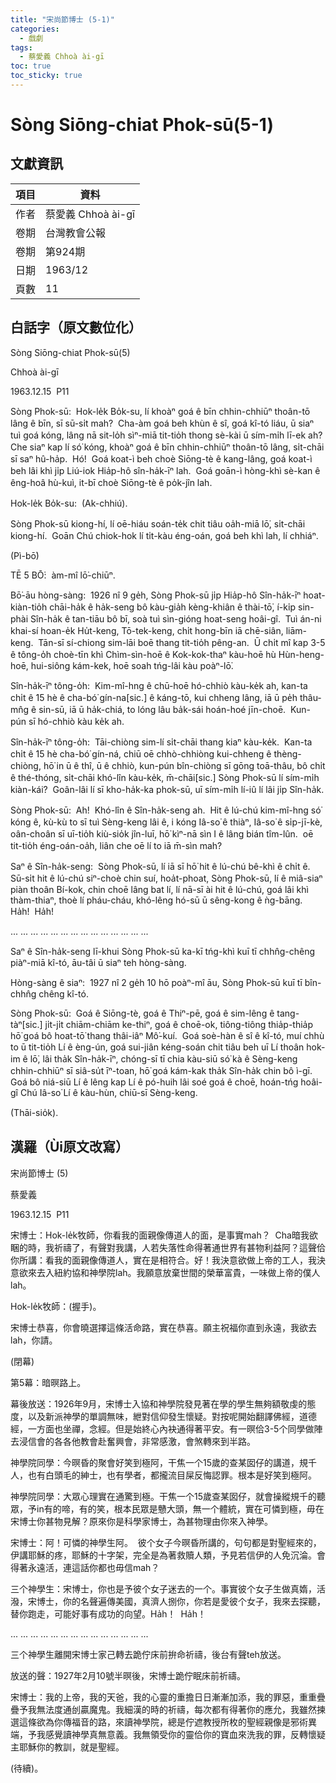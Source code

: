 ```yaml
---
title: "宋尚節博士 (5-1)"
categories:
  - 戲劇
tags:
  - 蔡愛義 Chhoà ài-gī
toc: true
toc_sticky: true
---
```


# Sòng Siōng-chiat Phok-sū(5-1)

## 文獻資訊

| 項目 | 資料 |
|---|---|
| 作者 | 蔡愛義 Chhoà ài-gī |
| 卷期 | 台灣教會公報 |
| 卷期 | 第924期 |
| 日期 | 1963/12 |
| 頁數 | 11 |

## 白話字（原文數位化）

Sòng Siōng-chiat Phok-sū(5)

Chhoà ài-gī

1963.12.15  P11

Sòng Phok-sū:  Hok-le̍k Bo̍k-su, lí khoàⁿ goá ê bīn chhin-chhiūⁿ thoân-tō lâng ê bīn, sī sū-si̍t mah?  Cha-àm goá beh khùn ê sî, goá kî-tó liáu, ū siaⁿ tuì goá kóng, lâng nā sit-lo̍h sìⁿ-miā tit-tio̍h thong sè-kài ū sím-mi̍h lī-ek ah?  Che siaⁿ kap lí só͘ kóng, khoàⁿ goá ê bīn chhin-chhiūⁿ thoân-tō lâng, si̍t-chāi sī saⁿ hû-ha̍p.  Hó!  Goá koat-ì beh choè Siōng-tè ê kang-lâng, goá koat-ì beh lâi khì ji̍p Liú-iok Hia̍p-hô sîn-ha̍k-īⁿ lah.  Goá goān-ì hòng-khì sè-kan ê êng-hoâ hù-kuì, it-bī choè Siōng-tè ê po̍k-jîn lah.

Hok-le̍k Bo̍k-su:  (Ak-chhiú).

Sòng Phok-sū kiong-hí, lí oē-hiáu soán-te̍k chit tiâu oa̍h-miā lō͘, si̍t-chāi kiong-hí.  Goān Chú chiok-hok lí ti̍t-kàu éng-oán, goá beh khì lah, lí chhiáⁿ.

(Pì-bō͘)

TĒ 5 BŌ͘:  àm-mî lō͘-chiūⁿ.

Bō͘-āu hòng-sàng:  1926 nî 9 ge̍h, Sòng Phok-sū ji̍p Hia̍p-hô Sîn-ha̍k-īⁿ hoat-kiàn-tio̍h chāi-ha̍k ê ha̍k-seng bô kàu-gia̍h kèng-khiân ê thài-tō͘, í-ki̍p sin-phài Sîn-ha̍k ê tan-tiāu bô bī, soà tuì sìn-gióng hoat-seng hoâi-gî.  Tuì án-ni khai-sí hoan-e̍k Hu̍t-keng, Tō-tek-keng, chi̍t hong-bīn iā chē-siân, liām-keng.  Tān-sī sí-chiong sim-lāi boē thang tit-tio̍h pêng-an.  Ū chi̍t mî kap 3-5 ê tông-o̍h choè-tīn khì Chìm-sìn-hoē ê Kok-kok-thaⁿ kàu-hoē hù Hùn-heng-hoē, hui-siông kám-kek, hoē soah tńg-lâi kàu poàⁿ-lō͘.

Sîn-ha̍k-īⁿ tông-o̍h:  Kim-mî-hng ê chū-hoē hó-chhiò kàu-ke̍k ah, kan-ta chi̍t ê 15 hè ê cha-bó͘ gín-na[sic.] ê káng-tō, kui chheng lâng, iā ū pe̍h thâu-mn̂g ê sin-sū, iā ū ha̍k-chiá, to lóng lâu ba̍k-sái hoán-hoé jīn-choē.  Kun-pún sī hó-chhiò kàu ke̍k ah.

Sîn-ha̍k-īⁿ tông-o̍h:  Tāi-chiòng sim-lí si̍t-chāi thang kiaⁿ kàu-ke̍k.  Kan-ta chi̍t ê 15 hè cha-bó͘ gín-ná, chiū oē chhò-chhiòng kui-chheng ê thèng-chiòng, hō͘ in ū ê thî, ū ê chhiò, kun-pún bîn-chiòng sī gōng toā-thâu, bô chi̍t ê thé-thóng, si̍t-chāi khó-lîn kàu-ke̍k, m̄-chāi[sic.] Sòng Phok-sū lí sím-mi̍h kiàn-kái?  Goân-lâi lí sī kho-ha̍k-ka phok-sū, uī sím-mi̍h lí-iû lí lâi ji̍p Sîn-ha̍k.

Sòng Phok-sū:  Ah!  Khó-lîn ê Sîn-ha̍k-seng ah.  Hit ê lú-chú kim-mî-hng só͘ kóng ê, kù-kù to sī tuì Sèng-keng lâi ê, i kóng Iâ-so͘ ê thiàⁿ, Iâ-so͘ ê si̍p-jī-kè, oân-choân sī uī-tio̍h kiù-sio̍k jîn-luī, hō͘ kìⁿ-nā sìn I ê lâng bián tîm-lûn.  oē tit-tio̍h éng-oán-oa̍h, liân che oē lí to iā m̄-sìn mah?

Saⁿ ê Sîn-ha̍k-seng:  Sòng Phok-sū, lí iā sī hō͘ hit ê lú-chú bê-khì ê chi̍t ê.  Sū-si̍t hit ê lú-chú siⁿ-choè chin suí, hoa̍t-phoat, Sòng Phok-sū, lí ê miâ-siaⁿ piàn thoân Bí-kok, chin choē lâng bat lí, lí nā-sī ài hit ê lú-chú, goá lâi khì thàm-thiaⁿ, thoè lí pháu-cháu, khó-lêng hó-sū ū sêng-kong ê ǹg-bāng.  Ha̍h!  Ha̍h!

... ... ... ... ... ... ... ... ... ... ... ... ... ...

Saⁿ ê Sîn-ha̍k-seng lī-khui Sòng Phok-sū ka-kī tńg-khì kuī tī chhn̂g-chêng piàⁿ-miā kî-tó, āu-tâi ū siaⁿ teh hòng-sàng.

Hòng-sàng ê siaⁿ:  1927 nî 2 ge̍h 10 hō poàⁿ-mî āu, Sòng Phok-sū kuī tī bîn-chhn̂g chêng kî-tó.

Sòng Phok-sū:  Goá ê Siōng-tè, goá ê Thiⁿ-pē, goá ê sim-lêng ê tang-tàⁿ[sic.] ji̍t-ji̍t chiām-chiām ke-thiⁿ, goá ê choē-ok, tiông-tiông thia̍p-thia̍p hō͘ goá bô hoat-tō͘ thang thâi-iâⁿ Mô͘-kuí.  Goá soè-hàn ê sî ê kî-tó, muí chhù to ū tit-tio̍h Lí ê èng-ún, goá sui-jiân kéng-soán chit tiâu beh uī Lí thoân hok-im ê lō͘, lâi tha̍k Sîn-ha̍k-īⁿ, chóng-sī tī chia kàu-siū só͘ kà ê Sèng-keng chhin-chhiūⁿ sī siâ-su̍t īⁿ-toan, hō͘ goá kám-kak tha̍k Sîn-ha̍k chin bô ì-gī.  Goá bô niá-siū Lí ê lêng kap Lí ê pó-huih lâi soé goá ê choē, hoán-tńg hoâi-gî Chú Iâ-so͘ Lí ê kàu-hùn, chiū-sī Sèng-keng.

(Thāi-sio̍k).

## 漢羅（Ùi原文改寫）

宋尚節博士 (5)

蔡愛義

1963.12.15  P11

宋博士：Hok-le̍k牧師，你看我的面親像傳道人的面，是事實mah？  Cha暗我欲睏的時，我祈禱了，有聲對我講，人若失落性命得著通世界有甚物利益阿？這聲佮你所講：看我的面親像傳道人，實在是相符合。好！我決意欲做上帝的工人，我決意欲來去入紐約協和神學院lah。我願意放棄世間的榮華富貴，一味做上帝的僕人lah。

Hok-le̍k牧師：(握手)。

宋博士恭喜，你會曉選擇這條活命路，實在恭喜。願主祝福你直到永遠，我欲去lah，你請。

(閉幕)

第5幕：暗暝路上。

幕後放送：1926年9月，宋博士入協和神學院發見著在學的學生無夠額敬虔的態度，以及新派神學的單調無味，紲對信仰發生懷疑。對按呢開始翻譯佛經，道德經，一方面也坐禪，念經。但是始終心內袂通得著平安。有一暝佮3-5个同學做陣去浸信會的各各他教會赴奮興會，非常感激，會煞轉來到半路。

神學院同學：今暝昏的聚會好笑到極阿，干焦一个15歲的查某囡仔的講道，規千人，也有白頭毛的紳士，也有學者，都攏流目屎反悔認罪。根本是好笑到極阿。

神學院同學：大眾心理實在通驚到極。干焦一个15歲查某囡仔，就會操縱規千的聽眾，予in有的啼，有的笑，根本民眾是戇大頭，無一个體統，實在可憐到極，毋在宋博士你甚物見解？原來你是科學家博士，為甚物理由你來入神學。

宋博士：阿！可憐的神學生阿。  彼个女子今暝昏所講的，句句都是對聖經來的，伊講耶穌的疼，耶穌的十字架，完全是為著救贖人類，予見若信伊的人免沉淪。會得著永遠活，連這話你都也毋信mah？

三个神學生：宋博士，你也是予彼个女子迷去的一个。事實彼个女子生做真媠，活潑，宋博士，你的名聲遍傳美國，真濟人捌你，你若是愛彼个女子，我來去探聽，替你跑走，可能好事有成功的向望。Ha̍h！  Ha̍h！

... ... ... ... ... ... ... ... ... ... ... ... ... ...

三个神學生離開宋博士家己轉去跪佇床前拚命祈禱，後台有聲teh放送。

放送的聲：1927年2月10號半暝後，宋博士跪佇眠床前祈禱。

宋博士：我的上帝，我的天爸，我的心靈的重擔日日漸漸加添，我的罪惡，重重疊疊予我無法度通刣贏魔鬼。我細漢的時的祈禱，每次都有得著你的應允，我雖然揀選這條欲為你傳福音的路，來讀神學院，總是佇遮教授所枚的聖經親像是邪術異端，予我感覺讀神學真無意義。我無領受你的靈佮你的寶血來洗我的罪，反轉懷疑主耶穌你的教訓，就是聖經。

(待續)。
